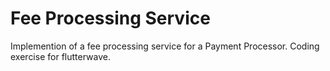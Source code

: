 # Fee Processing Service

Implemention of a fee processing service for a Payment Processor. Coding exercise for flutterwave.

